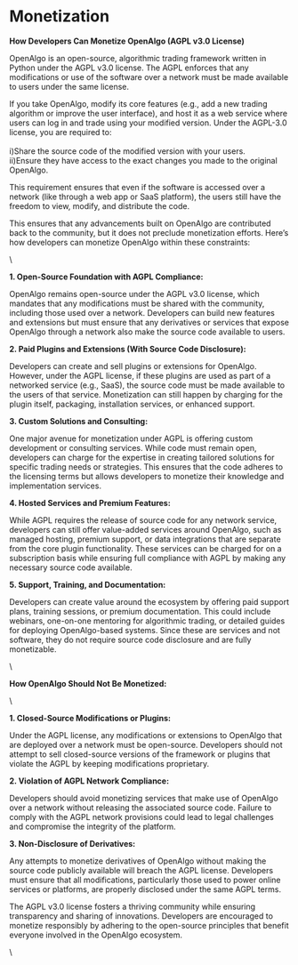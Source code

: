 # Monetization

**How Developers Can Monetize OpenAlgo (AGPL v3.0 License)**



OpenAlgo is an open-source, algorithmic trading framework written in Python under the AGPL v3.0 license. The AGPL enforces that any modifications or use of the software over a network must be made available to users under the same license.

If you take OpenAlgo, modify its core features (e.g., add a new trading algorithm or improve the user interface), and host it as a web service where users can log in and trade using your modified version. Under the AGPL-3.0 license, you are required to:\
\
i)Share the source code of the modified version with your users.\
ii)Ensure they have access to the exact changes you made to the original OpenAlgo.

This requirement ensures that even if the software is accessed over a network (like through a web app or SaaS platform), the users still have the freedom to view, modify, and distribute the code.



This ensures that any advancements built on OpenAlgo are contributed back to the community, but it does not preclude monetization efforts. Here’s how developers can monetize OpenAlgo within these constraints:

\


**1. Open-Source Foundation with AGPL Compliance:**

OpenAlgo remains open-source under the AGPL v3.0 license, which mandates that any modifications must be shared with the community, including those used over a network. Developers can build new features and extensions but must ensure that any derivatives or services that expose OpenAlgo through a network also make the source code available to users.

**2. Paid Plugins and Extensions (With Source Code Disclosure):**

Developers can create and sell plugins or extensions for OpenAlgo. However, under the AGPL license, if these plugins are used as part of a networked service (e.g., SaaS), the source code must be made available to the users of that service. Monetization can still happen by charging for the plugin itself, packaging, installation services, or enhanced support.

**3. Custom Solutions and Consulting:**

One major avenue for monetization under AGPL is offering custom development or consulting services. While code must remain open, developers can charge for the expertise in creating tailored solutions for specific trading needs or strategies. This ensures that the code adheres to the licensing terms but allows developers to monetize their knowledge and implementation services.

**4. Hosted Services and Premium Features:**

While AGPL requires the release of source code for any network service, developers can still offer value-added services around OpenAlgo, such as managed hosting, premium support, or data integrations that are separate from the core plugin functionality. These services can be charged for on a subscription basis while ensuring full compliance with AGPL by making any necessary source code available.

**5. Support, Training, and Documentation:**

Developers can create value around the ecosystem by offering paid support plans, training sessions, or premium documentation. This could include webinars, one-on-one mentoring for algorithmic trading, or detailed guides for deploying OpenAlgo-based systems. Since these are services and not software, they do not require source code disclosure and are fully monetizable.

\


**How OpenAlgo Should Not Be Monetized:**

\


**1. Closed-Source Modifications or Plugins:**

Under the AGPL license, any modifications or extensions to OpenAlgo that are deployed over a network must be open-source. Developers should not attempt to sell closed-source versions of the framework or plugins that violate the AGPL by keeping modifications proprietary.

**2. Violation of AGPL Network Compliance:**

Developers should avoid monetizing services that make use of OpenAlgo over a network without releasing the associated source code. Failure to comply with the AGPL network provisions could lead to legal challenges and compromise the integrity of the platform.

**3. Non-Disclosure of Derivatives:**

Any attempts to monetize derivatives of OpenAlgo without making the source code publicly available will breach the AGPL license. Developers must ensure that all modifications, particularly those used to power online services or platforms, are properly disclosed under the same AGPL terms.



The AGPL v3.0 license fosters a thriving community while ensuring transparency and sharing of innovations. Developers are encouraged to monetize responsibly by adhering to the open-source principles that benefit everyone involved in the OpenAlgo ecosystem.

\
